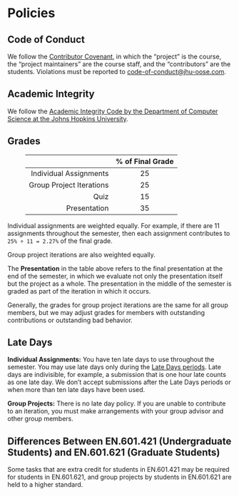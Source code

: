 Policies
========

Code of Conduct
---------------

We follow the [Contributor Covenant](https://www.contributor-covenant.org/version/1/4/code-of-conduct), in which the “project” is the course, the “project maintainers” are the course staff, and the “contributors” are the students. Violations must be reported to <code-of-conduct@jhu-oose.com>.

Academic Integrity
------------------

We follow the [Academic Integrity Code by the Department of Computer Science at the Johns Hopkins University](https://www.cs.jhu.edu/academic-integrity-code/).

Grades
------

<figure markdown="1">

|                          | % of Final Grade |
|-------------------------:|:----------------:|
| Individual Assignments   | 25               |
| Group Project Iterations | 25               |
| Quiz                     | 15               |
| Presentation             | 35               |

</figure>

Individual assignments are weighted equally. For example, if there are 11 assignments throughout the semester, then each assignment contributes to `25% ÷ 11 = 2.27%` of the final grade. 

Group project iterations are also weighted equally.

The **Presentation** in the table above refers to the final presentation at the end of the semester, in which we evaluate not only the presentation itself but the project as a whole. The presentation in the middle of the semester is graded as part of the iteration in which it occurs.

Generally, the grades for group project iterations are the same for all group members, but we may adjust grades for members with outstanding contributions or outstanding bad behavior.

Late Days
---------

**Individual Assignments:** You have ten late days to use throughout the semester. You may use late days only during the [Late Days periods](/calendar). Late days are indivisible, for example, a submission that is one hour late counts as one late day. We don’t accept submissions after the Late Days periods or when more than ten late days have been used.

**Group Projects:** There is no late day policy. If you are unable to contribute to an iteration, you must make arrangements with your group advisor and other group members.

Differences Between EN.601.421 (Undergraduate Students) and EN.601.621 (Graduate Students)
------------------------------------------------------------------------------------------

Some tasks that are extra credit for students in EN.601.421 may be required for students in EN.601.621, and group projects by students in EN.601.621 are held to a higher standard.
